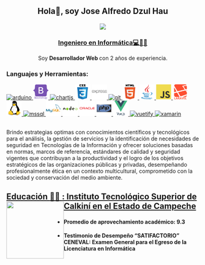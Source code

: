 <h2 align="center">Hola👋, soy Jose Alfredo Dzul Hau</h2>

  <p align="center" width="300" dir="auto">
    <a target="_blank" rel="noopener noreferrer" href="https://user-images.githubusercontent.com/1561955/106762302-fda9de00-6635-11eb-99be-3ef744e60c0e.png">
       <img align="center" width="200" src="https://user-images.githubusercontent.com/70233261/150722910-3c8e82e7-e35c-43b4-a96f-08e2d1246c88.png" style="max-width: 100%;">
       <h3 align="center">Ingeniero en Informática💻👨‍💻</h3>
    </a>
 </p>
 
 <p align="center" dir="auto">
  <font style="vertical-align: inherit;">
    <font style="vertical-align: inherit;">Soy </font>
  </font>
  <strong>
    <font style="vertical-align: inherit;">
      <font style="vertical-align: inherit;">Desarrollador Web</font>
    </font>
 </strong>
 <font style="vertical-align: inherit;">
    <font style="vertical-align: inherit;"> con 2 años de experiencia. </font>
    <div>
   <h3 align="left">Languajes y Herramientas:</h3>
    <p align="left"> <a href="https://www.arduino.cc/" target="_blank" rel="noreferrer"> <img src="https://cdn.worldvectorlogo.com/logos/arduino-1.svg" alt="arduino" width="40" height="40"/> </a> <a href="https://getbootstrap.com" target="_blank" rel="noreferrer"> <img src="https://raw.githubusercontent.com/devicons/devicon/master/icons/bootstrap/bootstrap-plain-wordmark.svg" alt="bootstrap" width="40" height="40"/> </a> <a href="https://www.chartjs.org" target="_blank" rel="noreferrer"> <img src="https://www.chartjs.org/media/logo-title.svg" alt="chartjs" width="40" height="40"/> </a> <a href="https://www.w3schools.com/css/" target="_blank" rel="noreferrer"> <img src="https://raw.githubusercontent.com/devicons/devicon/master/icons/css3/css3-original-wordmark.svg" alt="css3" width="40" height="40"/> </a> <a href="https://expressjs.com" target="_blank" rel="noreferrer"> <img src="https://raw.githubusercontent.com/devicons/devicon/master/icons/express/express-original-wordmark.svg" alt="express" width="40" height="40"/> </a> <a href="https://git-scm.com/" target="_blank" rel="noreferrer"> <img src="https://www.vectorlogo.zone/logos/git-scm/git-scm-icon.svg" alt="git" width="40" height="40"/> </a> <a href="https://www.w3.org/html/" target="_blank" rel="noreferrer"> <img src="https://raw.githubusercontent.com/devicons/devicon/master/icons/html5/html5-original-wordmark.svg" alt="html5" width="40" height="40"/> </a> <a href="https://www.java.com" target="_blank" rel="noreferrer"> <img src="https://raw.githubusercontent.com/devicons/devicon/master/icons/java/java-original.svg" alt="java" width="40" height="40"/> </a> <a href="https://developer.mozilla.org/en-US/docs/Web/JavaScript" target="_blank" rel="noreferrer"> <img src="https://raw.githubusercontent.com/devicons/devicon/master/icons/javascript/javascript-original.svg" alt="javascript" width="40" height="40"/> </a> <a href="https://laravel.com/" target="_blank" rel="noreferrer"> <img src="https://raw.githubusercontent.com/devicons/devicon/master/icons/laravel/laravel-plain-wordmark.svg" alt="laravel" width="40" height="40"/> </a> <a href="https://www.linux.org/" target="_blank" rel="noreferrer"> <img src="https://raw.githubusercontent.com/devicons/devicon/master/icons/linux/linux-original.svg" alt="linux" width="40" height="40"/> </a> <a href="https://www.microsoft.com/en-us/sql-server" target="_blank" rel="noreferrer"> <img src="https://www.svgrepo.com/show/303229/microsoft-sql-server-logo.svg" alt="mssql" width="40" height="40"/> </a> <a href="https://www.mysql.com/" target="_blank" rel="noreferrer"> <img src="https://raw.githubusercontent.com/devicons/devicon/master/icons/mysql/mysql-original-wordmark.svg" alt="mysql" width="40" height="40"/> </a> <a href="https://nodejs.org" target="_blank" rel="noreferrer"> <img src="https://raw.githubusercontent.com/devicons/devicon/master/icons/nodejs/nodejs-original-wordmark.svg" alt="nodejs" width="40" height="40"/> </a> <a href="https://www.oracle.com/" target="_blank" rel="noreferrer"> <img src="https://raw.githubusercontent.com/devicons/devicon/master/icons/oracle/oracle-original.svg" alt="oracle" width="40" height="40"/> </a> <a href="https://www.php.net" target="_blank" rel="noreferrer"> <img src="https://raw.githubusercontent.com/devicons/devicon/master/icons/php/php-original.svg" alt="php" width="40" height="40"/> </a> <a href="https://vuejs.org/" target="_blank" rel="noreferrer"> <img src="https://raw.githubusercontent.com/devicons/devicon/master/icons/vuejs/vuejs-original-wordmark.svg" alt="vuejs" width="40" height="40"/> </a> <a href="https://vuetifyjs.com/en/" target="_blank" rel="noreferrer"> <img src="https://bestofjs.org/logos/vuetify.svg" alt="vuetify" width="40" height="40"/> </a> <a href="https://dotnet.microsoft.com/apps/xamarin" target="_blank" rel="noreferrer"> <img src="https://raw.githubusercontent.com/detain/svg-logos/780f25886640cef088af994181646db2f6b1a3f8/svg/xamarin.svg" alt="xamarin" width="40" height="40"/> </a> </p>
   </div>
 </font>
  <BR>
 <font style="vertical-align: inherit;"> Brindo estrategias optimas con conocimientos científicos y tecnológicos para el análisis, la gestión de servicios y la identificación de     necesidades de seguridad en Tecnologías de la Información y ofrecer soluciones basadas en normas, marcos de referencia, estándares de calidad y seguridad vigentes que           contribuyan a la productividad y el logro de los objetivos estratégicos de las organizaciones públicas y privadas, desempeñando profesionalmente ética en un contexto             multicultural, comprometido con la sociedad y conservación del medio ambiente.
  </font>

  <h2 dir="auto">
        <a id="user-content-find-me-around-the-web--" class="anchor" aria-hidden="true" href="#find-me-around-the-web--">
                <font style="vertical-align: inherit;">
                  <font style="vertical-align: inherit;">Educación </font>
                </font>
            <g-emoji class="g-emoji" alias="earth_americas" fallback-src="https://github.githubassets.com/images/icons/emoji/unicode/1f30e.png">
                <font style="vertical-align: inherit;">
                    <font style="vertical-align: inherit;">👨‍🎓 
                    </font> 
                </font>
            </g-emoji>
            <font style="vertical-align: inherit;">
                <font style="vertical-align: inherit;">: Instituto Tecnológico Superior de Calkiní en el Estado de Campeche
                </font>
            </fond>
            <a href="https://github.com/sponsors/M0nica">
              <img align="left" width="150" height="150" src="https://user-images.githubusercontent.com/70233261/150725766-4aaf5fe2-da18-4181-80d8-20ffa2e87aab.svg" style="max-                width: 100%;">
        </a>
  </h2>
  <ul dir="auto"> 
    <li>
      <font style="vertical-align: inherit;">
        <font style="vertical-align: inherit;"><h4>Promedio de aprovechamiento académico: 9.3</h4> </font>
      </font>
    </li>
    <li>
      <font style="vertical-align: inherit;">
        <font style="vertical-align: inherit;"><h4>Testimonio de Desempeño “SATIFACTORIO” CENEVAL: Examen General para el Egreso de la Licenciatura en Informática</h4> </font>
      </font>
    </li>
 </ul>
    
   



    
    
<!--
**JAlfredoDzulHau/JAlfredoDzulHau** is a ✨ _special_ ✨ repository because its `README.md` (this file) appears on your GitHub profile.

Here are some ideas to get you started:

- 🔭 I’m currently working on ...
- 🌱 I’m currently learning ...
- 👯 I’m looking to collaborate on ...
- 🤔 I’m looking for help with ...
- 💬 Ask me about ...
- 📫 How to reach me: ...
- 😄 Pronouns: ...
- ⚡ Fun fact: ...
-->

